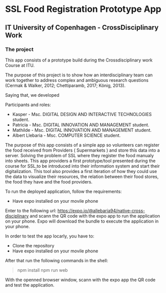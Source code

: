 # SSL Food Registration Prototype App
## IT University of Copenhagen - CrossDisciplinary Work

### The project

This app consists of a prototype build during the Crossdisciplinary work Course at ITU.

The purpose of this project is to show how an interdisciplinary team can  work together to address complex and ambiguous research questions (Cermak & Walker, 2012; Chettiparamb, 2017; König, 2013).

Saying that, we developed

Participants and roles:
* Kasper - Msc. DIGITAL DESIGN AND INTERACTIVE TECHNOLOGIES student. 
* Patricia - Msc. DIGITAL INNOVATION AND MANAGEMENT student.
* Mathilde - Msc. DIGITAL INNOVATION AND MANAGEMENT student.
* Albert Llebaria - Msc. COMPUTER SCIENCE student.

The purpose of this app consists of a simple app so volunteers can register the food received from Providers ( Supermarkets ) and store this data into  a server. Solving the problem of SSL where they register the food manualy into sheets. This app providers a first prototype/tool presented during the course for SSL,to be introduced into their information system and start their digitalization. This tool also provides a first iteration of how they could use the data to visualize their resources, the relation between their  food stores, the food they have and the food providers. 

To run the deployed application, follow the requirements:
* Have expo installed on your movile phone

Enter to the following url: https://expo.io/@allebaria94/native-cross-disciplinary and scann the QR code with the expo app to run the application on your phone. Expo will download the bundle to execute the application in your phone.

In order to test the app locarly, you have to:

* Clone the repository 
* Have expo installed on your movile phone

After that run the following commands in the shell:

> npm install
> npm run web

With the openned browser window, scann with the expo app the QR code and test the application.


